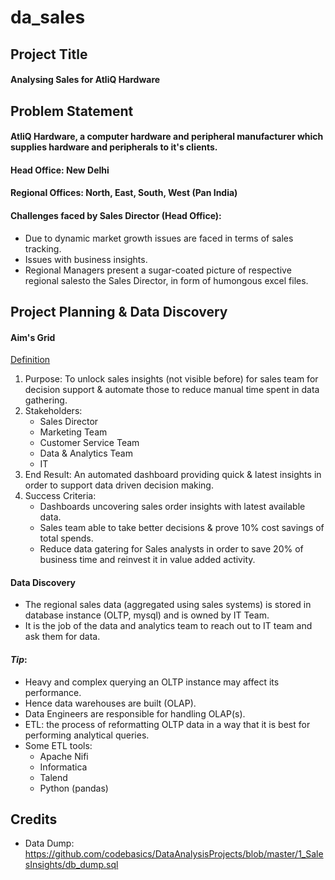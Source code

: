 # da_sales
## Project Title
#### Analysing Sales for AtliQ Hardware

## Problem Statement
#### AtliQ Hardware, a computer hardware and peripheral manufacturer which supplies hardware and peripherals to it's clients.
#### Head Office: New Delhi
#### Regional Offices: North, East, South, West (Pan India)
#### Challenges faced by Sales Director (Head Office):
- Due to dynamic market growth issues are faced in terms of sales tracking.
- Issues with business insights.
- Regional Managers present a sugar-coated picture of respective regional salesto the Sales Director, in form of humongous excel files.

## Project Planning & Data Discovery
#### Aim's Grid
[Definition](https://www.leadership-elearning.com/courses/aims-grid/#:~:text=The%20Aim%E2%80%99s%20Grid%20is%20a%20central%20tool%20for,hence%20lay%20the%20foundation%20for%20a%20successful%20implementation.)
1.  Purpose: To unlock sales insights (not visible before) for sales team for decision support & automate those to reduce manual time spent in data gathering.
2.  Stakeholders: 
    -   Sales Director
    -   Marketing Team
    -   Customer Service Team
    -   Data & Analytics Team
    -   IT
3.  End Result: An automated dashboard providing quick & latest insights in order to support data driven decision making.
4.  Success Criteria: 
    -   Dashboards uncovering sales order insights with latest available data.
    -   Sales team able to take better decisions & prove 10% cost savings of total spends.
    -   Reduce data gatering for Sales analysts in order to save 20% of business time and reinvest it in value added activity. 

#### Data Discovery
-   The regional sales data (aggregated using sales systems) is stored in database instance (OLTP, mysql) and is owned by IT Team.
-   It is the job of the data and analytics team to reach out to IT team and ask them for data.

#### _Tip_:
-   Heavy and complex querying an OLTP instance may affect its performance.
-   Hence data warehouses are built (OLAP).
-   Data Engineers are responsible for handling OLAP(s).
-   ETL: the process of reformatting OLTP data in a way that it is best for performing analytical queries.
-   Some ETL tools:
    -   Apache Nifi
    -   Informatica
    -   Talend
    -   Python (pandas)
## Credits
-   Data Dump: https://github.com/codebasics/DataAnalysisProjects/blob/master/1_SalesInsights/db_dump.sql
